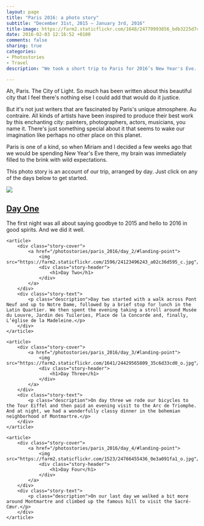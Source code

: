 ```yaml
---
layout: page
title: "Paris 2016: a photo story"
subtitle: "December 31st, 2015 — January 3rd, 2016"
title-image: https://farm2.staticflickr.com/1648/24770993856_bdb3225d7c_o.jpg
date: 2016-02-03 12:16:52 +0100
comments: false
sharing: true
categories: 
- Photostories
- Travel
description: "We took a short trip to Paris for 2016’s New Year's Eve. This is a photo story of our trip."

---
```


Ah, Paris. The City of Light. So much has been written about this beautiful city that I feel there's nothing else I could add that would do it justice.

But it's not just writers that are fascinated by Paris's unique atmosphere. Au contraire. All kinds of artists have been inspired to produce their best work by this enchanting city: painters, photographers, actors, musicians, you name it. There's just something special about it that seems to wake our imagination like perhaps no other place on this planet.

Paris is one of a kind, so when Miriam and I decided a few weeks ago that we would be spending New Year's Eve there, my brain was immediately filled to the brink with wild expectations.

This photo story is an account of our trip, arranged by day. Just click on any of the days below to get started.

<div id="photostories-archive">
	<article>
		<div class="story-cover">
			<a href="/photostories/paris_2016/day_1/#landing-point">
				<img src="https://c6.staticflickr.com/8/7746/27710931013_8eba19207f_o.jpg"/>
				<div class="story-header">
					<h1>Day One</h1>
				</div>
			</a>
		</div>
		<div class="story-text">
			<p class="description">The first night was all about saying goodbye to 2015 and hello to 2016 in good spirits. And we did it well.</p>
		</div>
	</article>
	
	<article>
		<div class="story-cover">
			<a href="/photostories/paris_2016/day_2/#landing-point">
				<img src="https://farm2.staticflickr.com/1596/24123496243_a02c36d595_c.jpg"/>
				<div class="story-header">
					<h1>Day Two</h1>
				</div>
			</a>
		</div>
		<div class="story-text">
			<p class="description">Day two started with a walk across Pont Neuf and up to Notre Dame, followed by a brief stop for lunch in the Latin Quartier. We then spent the evening taking a stroll around Musée du Louvre, Jardin des Tuileries, Place de la Concorde and, finally, L’église de la Madeleine.</p>
		</div>
	</article>
	
	<article>
		<div class="story-cover">
			<a href="/photostories/paris_2016/day_3/#landing-point">
				<img src="https://farm2.staticflickr.com/1641/24429565809_35c6d33cd0_o.jpg"/>
				<div class="story-header">
					<h1>Day Three</h1>
				</div>
			</a>
		</div>
		<div class="story-text">
			<p class="description">On day three we rode our bicycles to the Tour Eiffel and then paid an evening visit to the Arc de Triomphe. And at night, we had a wonderfully classy dinner in the bohemian neighborhood of Montmartre.</p>
		</div>
	</article>
	
	<article>
		<div class="story-cover">
			<a href="/photostories/paris_2016/day_4/#landing-point">
				<img src="https://farm2.staticflickr.com/1523/24766455436_0e3a091fa1_o.jpg"/>
				<div class="story-header">
					<h1>Day Four</h1>
				</div>
			</a>
		</div>
		<div class="story-text">
			<p class="description">On our last day we walked a bit more around Montmartre and climbed up the famous hill to visit the Sacré-Cœur.</p>
		</div>
	</article>
</div>